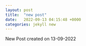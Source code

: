 ```yaml
---
layout: post
title:  "new post"
date:   2022-09-13 04:15:48 +0000
categories: jekyll new
---
```


New Post created on 13-09-2022 